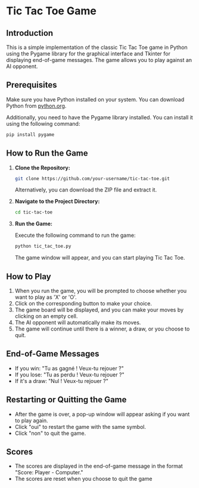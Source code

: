 # Tic Tac Toe Game

## Introduction
This is a simple implementation of the classic Tic Tac Toe game in Python using the Pygame library for the graphical interface and Tkinter for displaying end-of-game messages. The game allows you to play against an AI opponent.

## Prerequisites
Make sure you have Python installed on your system. You can download Python from [python.org](https://www.python.org/downloads/).

Additionally, you need to have the Pygame library installed. You can install it using the following command:

```bash
pip install pygame
```

## How to Run the Game

1. **Clone the Repository:**

   ```bash
   git clone https://github.com/your-username/tic-tac-toe.git
   ```

   Alternatively, you can download the ZIP file and extract it.

2. **Navigate to the Project Directory:**

   ```bash
   cd tic-tac-toe
   ```

3. **Run the Game:**

   Execute the following command to run the game:

   ```bash
   python tic_tac_toe.py
   ```

   The game window will appear, and you can start playing Tic Tac Toe.

## How to Play

1. When you run the game, you will be prompted to choose whether you want to play as 'X' or 'O'.
2. Click on the corresponding button to make your choice.
3. The game board will be displayed, and you can make your moves by clicking on an empty cell.
4. The AI opponent will automatically make its moves.
5. The game will continue until there is a winner, a draw, or you choose to quit.

## End-of-Game Messages

- If you win: "Tu as gagné ! Veux-tu rejouer ?"
- If you lose: "Tu as perdu ! Veux-tu rejouer ?"
- If it's a draw: "Nul ! Veux-tu rejouer ?"

## Restarting or Quitting the Game

- After the game is over, a pop-up window will appear asking if you want to play again.
- Click "oui" to restart the game with the same symbol.
- Click "non" to quit the game.

## Scores

- The scores are displayed in the end-of-game message in the format "Score: Player - Computer."
- The scores are reset when you choose to quit the game
